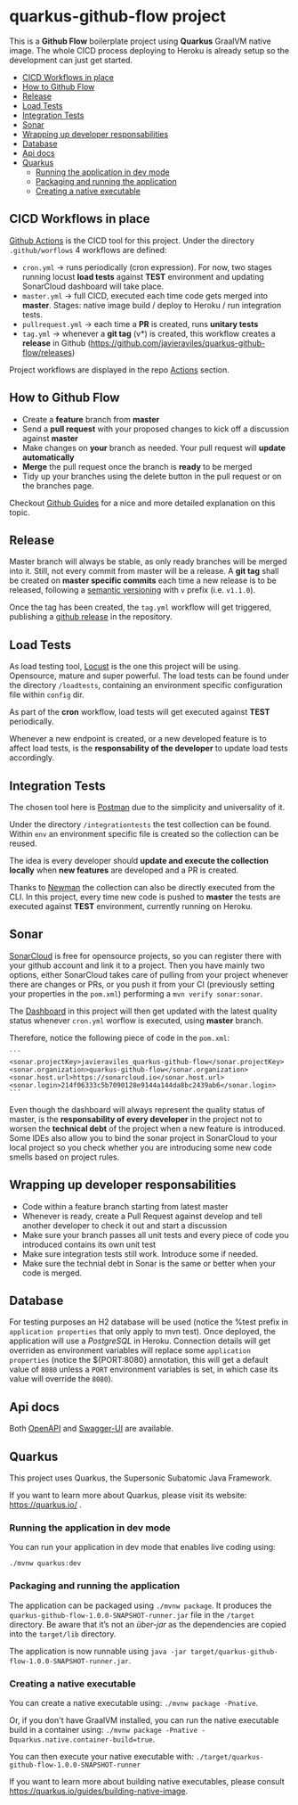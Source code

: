 # quarkus-github-flow project

This is a **Github Flow** boilerplate project using **Quarkus** GraalVM native image. The whole CICD process deploying to Heroku is already setup so the development can just get started.

  - [CICD Workflows in place](#cicd-workflows-in-place)
  - [How to Github Flow](#how-to-github-flow)
  - [Release](#release)
  - [Load Tests](#load-tests)
  - [Integration Tests](#integration-tests)
  - [Sonar](#sonar)
  - [Wrapping up developer responsabilities](#wrapping-up-developer-responsabilities)
  - [Database](#database)
  - [Api docs](#api-docs)
  - [Quarkus](#quarkus)
    - [Running the application in dev mode](#running-the-application-in-dev-mode)
    - [Packaging and running the application](#packaging-and-running-the-application)
    - [Creating a native executable](#creating-a-native-executable)

## CICD Workflows in place
[Github Actions](https://github.com/features/actions) is the CICD tool for this project. Under the directory `.github/worflows` 4 workflows are defined:

- `cron.yml` -> runs periodically (cron expression). For now, two stages running locust **load tests** against **TEST** environment and updating SonarCloud dashboard will take place.
- `master.yml` -> full CICD, executed each time code gets merged into **master**. Stages: native image build / deploy to Heroku / run integration tests.
- `pullrequest.yml` -> each time a **PR** is created, runs **unitary tests**
- `tag.yml` -> whenever a **git tag** (v*) is created, this workflow creates a **release** in Github (https://github.com/javieraviles/quarkus-github-flow/releases)

Project workflows are displayed in the repo [Actions](https://github.com/javieraviles/quarkus-github-flow/actions) section.

## How to Github Flow
- Create a **feature** branch from **master**
- Send a **pull request** with your proposed changes to kick off a discussion against **master**
- Make changes on **your** branch as needed. Your pull request will **update automatically**
- **Merge** the pull request once the branch is **ready** to be merged
- Tidy up your branches using the delete button in the pull request or on the branches page.

Checkout [Github Guides](https://guides.github.com/introduction/flow/) for a nice and more detailed explanation on this topic.

## Release
Master branch will always be stable, as only ready branches will be merged into it. Still, not every commit from master will be a release. A **git tag** shall be created on **master specific commits** each time a new release is to be released, following a [semantic versioning](https://semver.org/) with `v` prefix (i.e. `v1.1.0`).

Once the tag has been created, the `tag.yml` workflow will get triggered, publishing a [github release](https://github.com/javieraviles/quarkus-github-flow/releases) in the repository.

## Load Tests
As load testing tool, [Locust](https://locust.io/) is the one this project will be using. Opensource, mature and super powerful. The load tests can be found under the directory `/loadtests`, containing an environment specific configuration file within `config` dir.

As part of the **cron** workflow, load tests will get executed against **TEST** periodically.

Whenever a new endpoint is created, or a new developed feature is to affect load tests, is the **responsability of the developer** to update load tests accordingly.

## Integration Tests
The chosen tool here is [Postman](https://www.postman.com/) due to the simplicity and universality of it.

Under the directory `/integrationtests` the test collection can be found. Within `env` an environment specific file is created so the collection can be reused.

The idea is every developer should **update and execute the collection locally** when **new features** are developed and a PR is created.

Thanks to [Newman](https://github.com/postmanlabs/newman) the collection can also be directly executed from the CLI. In this project, every time new code is pushed to **master** the tests are executed against **TEST** environment, currently running on Heroku.

## Sonar
[SonarCloud](https://sonarcloud.io/) is free for opensource projects, so you can register there with your github account and link it to a project. Then you have mainly two options, either SonarCloud takes care of pulling from your project whenever there are changes or PRs, or you push it from your CI (previously setting your properties in the `pom.xml`) performing a `mvn verify sonar:sonar`.

The [Dashboard](https://sonarcloud.io/dashboard?id=javieraviles_quarkus-github-flow) in this project will then get updated with the latest quality status whenever `cron.yml` worflow is executed, using **master** branch.

Therefore, notice the following piece of code in the `pom.xml`:

    ```
    <sonar.projectKey>javieraviles_quarkus-github-flow</sonar.projectKey>
    <sonar.organization>quarkus-github-flow</sonar.organization>
    <sonar.host.url>https://sonarcloud.io</sonar.host.url>
    <sonar.login>214f06333c5b7090128e9144a144da8bc2439ab6</sonar.login>
    ```

Even though the dashboard will always represent the quality status of master, is the **responsability of every developer** in the project not to worsen the **technical debt** of the project when a new feature is introduced. Some IDEs also allow you to bind the sonar project in SonarCloud to your local project so you check whether you are introducing some new code smells based on project rules.

## Wrapping up developer responsabilities
- Code within a feature branch starting from latest master
- Whenever is ready, create a Pull Request against develop and tell another developer to check it out and start a discussion
- Make sure your branch passes all unit tests and every piece of code you introduced contains its own unit test
- Make sure integration tests still work. Introduce some if needed.
- Make sure the technial debt in Sonar is the same or better when your code is merged.

## Database
For testing purposes an H2 database will be used (notice the %test prefix in `application properties` that only apply to mvn test). Once deployed, the application will use a *PostgreSQL* in Heroku. Connection details will get overriden as environment variables will replace some `application properties` (notice the ${PORT:8080} annotation, this will get a default value of `8080` unless a `PORT` environment variables is set, in which case its value will override the `8080`).

## Api docs
Both [OpenAPI](https://quarkus-github-flow.herokuapp.com/openapi) and [Swagger-UI](https://quarkus-github-flow.herokuapp.com/swagger-ui) are available.

## Quarkus
This project uses Quarkus, the Supersonic Subatomic Java Framework.

If you want to learn more about Quarkus, please visit its website: https://quarkus.io/ .

### Running the application in dev mode

You can run your application in dev mode that enables live coding using:
```
./mvnw quarkus:dev
```

### Packaging and running the application

The application can be packaged using `./mvnw package`.
It produces the `quarkus-github-flow-1.0.0-SNAPSHOT-runner.jar` file in the `/target` directory.
Be aware that it’s not an _über-jar_ as the dependencies are copied into the `target/lib` directory.

The application is now runnable using `java -jar target/quarkus-github-flow-1.0.0-SNAPSHOT-runner.jar`.

### Creating a native executable

You can create a native executable using: `./mvnw package -Pnative`.

Or, if you don't have GraalVM installed, you can run the native executable build in a container using: `./mvnw package -Pnative -Dquarkus.native.container-build=true`.

You can then execute your native executable with: `./target/quarkus-github-flow-1.0.0-SNAPSHOT-runner`

If you want to learn more about building native executables, please consult https://quarkus.io/guides/building-native-image.
